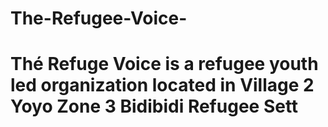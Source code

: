 # The-Refugee-Voice-


# Thé Refuge Voice is a refugee youth led organization located in Village 2 Yoyo Zone 3 Bidibidi Refugee Sett